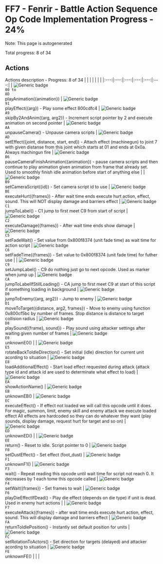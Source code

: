 # FF7 - Fenrir - Battle Action Sequence Op Code Implementation Progress - 24%

Note: This page is autogenerated

Total progress: 8 of 34


## Actions
Actions description - Progress: 8 of 34
|  |  |  |  |  |  |
|:---:|:---:|:---:|:---:|:---:|:---:|
| ![Generic badge](https://img.shields.io/badge/ANIM-COMPLETE-green.svg)<br><code>00 to 8D</code><br>playAnimation({animation}) | ![Generic badge](https://img.shields.io/badge/EFFPLAY-INCOMPLETE-red.svg)<br><code>91</code><br>playEffect({arg}) - Play some effect 800cdfc4 | ![Generic badge](https://img.shields.io/badge/SKANIM-INCOMPLETE-red.svg)<br><code>A9</code><br>skipBy2AndAnim({arg, arg2}) - Increment script pointer by 2 and execute animation on second pointer | ![Generic badge](https://img.shields.io/badge/UNPAUSE-INCOMPLETE-red.svg)<br><code>AA</code><br>unpauseCamera() - Unpause camera scripts | ![Generic badge](https://img.shields.io/badge/EFFSET-INCOMPLETE-red.svg)<br><code>AD</code><br>setEffect({joint, distance, start, end}) - Attach effect (machinegun) to joint 7 with given distanse from this joint which starts at 01 and ends at 0x0a. Always machingun fire | ![Generic badge](https://img.shields.io/badge/PCANIM-INCOMPLETE-red.svg)<br><code>B6</code><br>pauseCameraFinishAnimation({animation}) - pause camera scripts and then continue to play animation given animation from frame that already set. Used to smoothly finish idle animation before start of anything else |
| ![Generic badge](https://img.shields.io/badge/SETCAM-INCOMPLETE-red.svg)<br><code>B9</code><br>setCameraScript({id}) - Set camera script id to use | ![Generic badge](https://img.shields.io/badge/HURT-COMPLETE-green.svg)<br><code>BE</code><br>executeHurt({frames}) - After wait time ends execute hurt action, effect, sound. This will NOT display damage and barriers effect | ![Generic badge](https://img.shields.io/badge/JUMP-INCOMPLETE-red.svg)<br><code>C1</code><br>jumpToLabel() - C1 jump to first meet C9 from start of script | ![Generic badge](https://img.shields.io/badge/DAMAGE-INCOMPLETE-red.svg)<br><code>C2</code><br>executeDamage({frames}) - After wait time ends show damage | ![Generic badge](https://img.shields.io/badge/FADEW-INCOMPLETE-red.svg)<br><code>C5</code><br>setFadeWait() - Set value from 0x800f8374 (unit fade time) as wait time for action script | ![Generic badge](https://img.shields.io/badge/FADET-INCOMPLETE-red.svg)<br><code>C6</code><br>setFadeTime({frames}) - Set value to 0x800f8374 (unit fade time) for futher use |
| ![Generic badge](https://img.shields.io/badge/LABEL-INCOMPLETE-red.svg)<br><code>C9</code><br>setJumpLabel() - C9 do nothing just go to next opcode. Used as marker when jump up | ![Generic badge](https://img.shields.io/badge/JUMPL-INCOMPLETE-red.svg)<br><code>CA</code><br>jumpToLabelIfStillLoading() - CA jump to first meet C9 at start of this script if something loading in background | ![Generic badge](https://img.shields.io/badge/ENEMY-INCOMPLETE-red.svg)<br><code>D0</code><br>jumpToEnemy({arg, arg2}) - Jump to enemy | ![Generic badge](https://img.shields.io/badge/MOVE-COMPLETE-green.svg)<br><code>D1</code><br>moveToTarget({distance, arg2, frames}) - Move to enemy using function 0x800cf5bc by number of frames. Stop distance is distance to target collision radius | ![Generic badge](https://img.shields.io/badge/SOUND-COMPLETE-green.svg)<br><code>D8</code><br>playSound({frame}, sound}) - Play sound using attacker settings after waiting given number of frames | ![Generic badge](https://img.shields.io/badge/E0-INCOMPLETE-red.svg)<br><code>E0</code><br>unknownE0() |
| ![Generic badge](https://img.shields.io/badge/ROTI-COMPLETE-green.svg)<br><code>E5</code><br>rotateBackToIdleDirection() - Set initial (idle) direction for current unit acording to situation | ![Generic badge](https://img.shields.io/badge/LOAD-INCOMPLETE-red.svg)<br><code>E8</code><br>loadAdditionalEffect() - Start load effect requested during attack (attack type id and attack id are used to determinate what effect to load) | ![Generic badge](https://img.shields.io/badge/NAME-INCOMPLETE-red.svg)<br><code>EA</code><br>showActionName() | ![Generic badge](https://img.shields.io/badge/EB-INCOMPLETE-red.svg)<br><code>EB</code><br>unknownEB() | ![Generic badge](https://img.shields.io/badge/EFFEXE-INCOMPLETE-red.svg)<br><code>EC</code><br>executeEffect() - If effect not loaded we will call this opcode until it does. For magic, summon, limit, enemy skill and enemy attack we execute loaded effect All effects are hardcoded so they can do whatever they want (play sounds, display damage, request hurt for target and so on) | ![Generic badge](https://img.shields.io/badge/ED-INCOMPLETE-red.svg)<br><code>ED</code><br>unknownED() |
| ![Generic badge](https://img.shields.io/badge/RET-INCOMPLETE-red.svg)<br><code>EE</code><br>return() - Reset to idle. Script pointer to 0 | ![Generic badge](https://img.shields.io/badge/DUST-INCOMPLETE-red.svg)<br><code>F0</code><br>setDustEffect() - Set effect (foot_dust) | ![Generic badge](https://img.shields.io/badge/F1-INCOMPLETE-red.svg)<br><code>F1</code><br>unknownF1() | ![Generic badge](https://img.shields.io/badge/WAIT-INCOMPLETE-red.svg)<br><code>F3</code><br>wait() - Repeat reading this opcode until wait time for script not reach 0. It decreases by 1 each tome this opcode called | ![Generic badge](https://img.shields.io/badge/SETWAIT-INCOMPLETE-red.svg)<br><code>F4</code><br>setWait({frames}) - Set frames to wait | ![Generic badge](https://img.shields.io/badge/DIE-INCOMPLETE-red.svg)<br><code>F6</code><br>playDieEffectIfDead() - Play die effect (depends on die type) if unit is dead. Used in enemy hurt actions |
| ![Generic badge](https://img.shields.io/badge/ATT-COMPLETE-green.svg)<br><code>F7</code><br>executeAttack({frames}) - after wait time ends execute hurt action, effect, sound. This will display damage and barriers effect | ![Generic badge](https://img.shields.io/badge/MOVI-COMPLETE-green.svg)<br><code>FA</code><br>returnToIdlePosition() - Instantly set default position for units | ![Generic badge](https://img.shields.io/badge/ROTF-COMPLETE-green.svg)<br><code>FC</code><br>setRotationToActors() - Set direction for targets (delayed) and attacker acording to situation | ![Generic badge](https://img.shields.io/badge/FE-INCOMPLETE-red.svg)<br><code>FE</code><br>unknownFE() |  |  |
